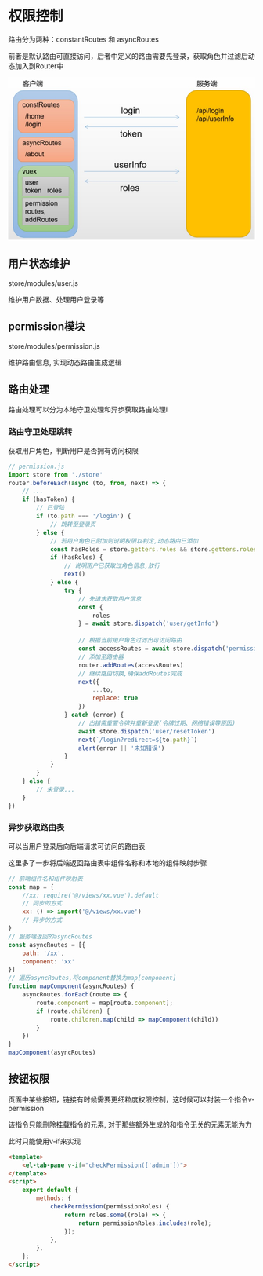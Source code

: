 # 权限控制

路由分为两种：constantRoutes 和 asyncRoutes

前者是默认路由可直接访问，后者中定义的路由需要先登录，获取角色并过滤后动态加入到Router中

![权限控制](./assets/权限控制.jpg)

## 用户状态维护

store/modules/user.js

维护用户数据、处理用户登录等

## permission模块

store/modules/permission.js

维护路由信息, 实现动态路由生成逻辑

## 路由处理

路由处理可以分为本地守卫处理和异步获取路由处理i

### 路由守卫处理跳转

获取用户角色，判断用户是否拥有访问权限

``` js
// permission.js
import store from './store'
router.beforeEach(async (to, from, next) => {
    // ...
    if (hasToken) {
        // 已登陆
        if (to.path === '/login') {
            // 跳转至登录页
        } else {
            // 若用户角色已附加则说明权限以判定,动态路由已添加
            const hasRoles = store.getters.roles && store.getters.roles.length > 0;
            if (hasRoles) {
                // 说明用户已获取过角色信息,放行
                next()
            } else {
                try {
                    // 先请求获取用户信息
                    const {
                        roles
                    } = await store.dispatch('user/getInfo')

                    // 根据当前用户角色过滤出可访问路由
                    const accessRoutes = await store.dispatch('permission/generateRoutes', roles)
                    // 添加至路由器
                    router.addRoutes(accessRoutes)
                    // 继续路由切换,确保addRoutes完成
                    next({
                        ...to,
                        replace: true
                    })
                } catch (error) {
                    // 出错需重置令牌并重新登录(令牌过期、网络错误等原因)
                    await store.dispatch('user/resetToken')
                    next(`/login?redirect=${to.path}`)
                    alert(error || '未知错误')
                }
            }
        }
    } else {
        // 未登录...
    }
})
```

### 异步获取路由表

可以当用户登录后向后端请求可访问的路由表

这里多了一步将后端返回路由表中组件名称和本地的组件映射步骤

``` js
// 前端组件名和组件映射表
const map = {
    //xx: require('@/views/xx.vue').default
    // 同步的方式
    xx: () => import('@/views/xx.vue')
    // 异步的方式
}
// 服务端返回的asyncRoutes
const asyncRoutes = [{
    path: '/xx',
    component: 'xx'
}]
// 遍历asyncRoutes,将component替换为map[component]
function mapComponent(asyncRoutes) {
    asyncRoutes.forEach(route => {
        route.component = map[route.component];
        if (route.children) {
            route.children.map(child => mapComponent(child))
        }
    })
}
mapComponent(asyncRoutes)
```

## 按钮权限

页面中某些按钮，链接有时候需要更细粒度权限控制，这时候可以封装一个指令v-permission

该指令只能删除挂载指令的元素, 对于那些额外生成的和指令无关的元素无能为力

此时只能使用v-if来实现

``` HTML
<template>
    <el-tab-pane v-if="checkPermission(['admin'])">
</template>
<script>
    export default {
        methods: {
            checkPermission(permissionRoles) {
                return roles.some((role) => {
                    return permissionRoles.includes(role);
                });
            },
        },
    };
</script>
```
